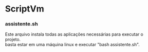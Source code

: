 # ScriptVm
### assistente.sh
Este arquivo instala todas as aplicações necessárias para executar o projeto.<br>
basta estar em uma máquina linux e executar "bash assistente.sh".
